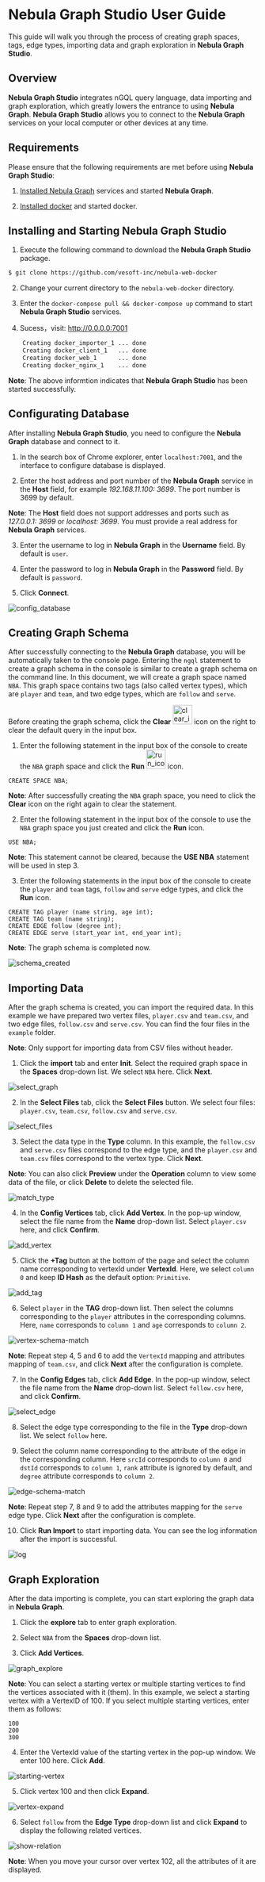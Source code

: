 # Nebula Graph Studio User Guide

This guide will walk you through the process of creating graph spaces, tags, edge types, importing data and graph exploration in **Nebula Graph Studio**.

## Overview

**Nebula Graph Studio** integrates nGQL query language, data importing and graph exploration, which greatly lowers the entrance to using **Nebula Graph**. **Nebula Graph Studio** allows you to connect to the **Nebula Graph** services on your local computer or other devices at any time.

## Requirements

Please ensure that the following requirements are met before using **Nebula Graph Studio**:

1. [Installed Nebula Graph](https://github.com/vesoft-inc/nebula-docker-compose/blob/master/README.md) services and started **Nebula Graph**.

2. [Installed docker](https://docs.docker.com/install/) and started docker.

## Installing and Starting **Nebula Graph Studio**

1. Execute the following command to download the **Nebula Graph Studio** package.

```bash
$ git clone https://github.com/vesoft-inc/nebula-web-docker
```

2. Change your current directory to the `nebula-web-docker` directory.

3. Enter the `docker-compose pull && docker-compose up` command to start **Nebula Graph Studio** services.

4. Sucess，visit: http://0.0.0.0:7001

```bash
    Creating docker_importer_1 ... done
    Creating docker_client_1   ... done
    Creating docker_web_1      ... done
    Creating docker_nginx_1    ... done
```

**Note**: The above informtion indicates that **Nebula Graph Studio** has been started successfully.

## Configurating Database

After installing **Nebula Graph Studio**, you need to configure the **Nebula Graph** database and connect to it.

1. In the search box of Chrome explorer, enter `localhost:7001`, and the interface to configure database is displayed.

2. Enter the host address and port number of the **Nebula Graph** service in the **Host** field, for example *192.168.11.100: 3699*. The port number is 3699 by default.

**Note**: The **Host** field does not support addresses and ports such as *127.0.0.1: 3699* or *localhost: 3699*. You must provide a real address for **Nebula Graph** services.

3. Enter the username to log in **Nebula Graph** in the **Username** field. By default is `user`.

4. Enter the password to log in **Nebula Graph** in the **Password** field. By default is `password`.

5. Click **Connect**.

![config_database](https://user-images.githubusercontent.com/40747875/72593339-ab6d2080-393f-11ea-91ab-f4fd07e970f1.png)

## Creating Graph Schema

After successfully connecting to the **Nebula Graph** database, you will be automatically taken to the console page. Entering the `ngql` statement to create a graph schema in the console is similar to create a graph schema on the command line. In this document, we will create a graph space named `NBA`. This graph space contains two tags (also called vertex types), which are `player` and `team`, and two edge types, which are `follow` and `serve`.

Before creating the graph schema, click the **Clear** <img width="39" alt="clear_icon" src="https://user-images.githubusercontent.com/40747875/72044761-9e24b600-32ef-11ea-8913-c5e8ca8f2812.png">  icon on the right to clear the default query in the input box.

1. Enter the following statement in the input box of the console to create the `NBA` graph space and click the **Run** <img width="39" alt="run_icon" src="https://user-images.githubusercontent.com/40747875/72045829-04123d00-32f2-11ea-80a8-b796daaa8583.png"> icon.

```
CREATE SPACE NBA;
```

**Note**: After successfully creating the `NBA` graph space, you need to click the **Clear** icon on the right again to clear the statement.

2. Enter the following statement in the input box of the console to use the `NBA` graph space you just created and click the **Run** icon.

```
USE NBA;
```

**Note**: This statement cannot be cleared, because the **USE NBA** statement will be used in step 3.

3. Enter the following statements in the input box of the console to create the `player` and `team` tags, `follow` and `serve` edge types, and click the **Run** icon.

```
CREATE TAG player (name string, age int);
CREATE TAG team (name string);
CREATE EDGE follow (degree int);
CREATE EDGE serve (start_year int, end_year int);
```

**Note**: The graph schema is completed now.

![schema_created](https://user-images.githubusercontent.com/40747875/72595375-ab235400-3944-11ea-9d30-a48f20fee205.png)

## Importing Data

After the graph schema is created, you can import the required data. In this example we have prepared two vertex files, `player.csv` and `team.csv`, and two edge files, `follow.csv` and `serve.csv`. You can find the four files in the `example` folder.

**Note**: Only support for importing data from CSV files without header.

1. Click the **import** tab and enter **Init**. Select the required graph space in the **Spaces** drop-down list. We select `NBA` here. Click **Next**.

![select_graph](https://user-images.githubusercontent.com/40747875/72596032-22a5b300-3946-11ea-8001-7e27fc005013.png)

2. In the **Select Files** tab, click the **Select Files** button. We select four files: `player.csv`, `team.csv`, `follow.csv` and `serve.csv`.

![select_files](https://user-images.githubusercontent.com/40747875/72596622-3998d500-3947-11ea-9347-016ef8fc7768.png)

3. Select the data type in the **Type** column. In this example, the `follow.csv` and `serve.csv` files correspond to the edge type, and the `player.csv` and `team.csv` files correspond to the vertex type. Click **Next**.

**Note**: You can also click **Preview** under the **Operation** column to view some data of the file, or click **Delete** to delete the selected file.

![match_type](https://user-images.githubusercontent.com/40747875/72597090-fe4ad600-3947-11ea-8681-adf49fc64f4d.png)

4. In the **Config Vertices** tab, click **Add Vertex**. In the pop-up window, select the file name from the **Name** drop-down list. Select `player.csv` here, and click **Confirm**.

![add_vertex](https://user-images.githubusercontent.com/40747875/72597466-d314b680-3948-11ea-92fd-6e40ee1097c4.png)

5. Click the **+Tag** button at the bottom of the page and select the column name corresponding to vertexId under **VertexId**. Here, we select `column 0` and keep **ID Hash** as the default option: `Primitive`.

![add_tag](https://user-images.githubusercontent.com/40747875/72597655-24bd4100-3949-11ea-9822-e4c0b97bc772.png)

6. Select `player` in the **TAG** drop-down list. Then select the columns corresponding to the `player` attributes in the corresponding columns. Here, `name` corresponds to `column 1` and `age` corresponds to `column 2`.

![vertex-schema-match](https://user-images.githubusercontent.com/40747875/72598125-23d8df00-394a-11ea-866e-78521a124582.png)

**Note**: Repeat step 4, 5 and 6 to add the `VertexId` mapping and attributes mapping of `team.csv`, and click **Next** after the configuration is complete.

7. In the **Config Edges** tab, click **Add Edge**. In the pop-up window, select the file name from the **Name** drop-down list. Select `follow.csv` here, and click **Confirm**.

![select_edge](https://user-images.githubusercontent.com/40747875/72598592-0bb58f80-394b-11ea-9298-a36ef1786a9b.png)

8. Select the edge type corresponding to the file in the **Type** drop-down list. We select `follow` here.

9. Select the column name corresponding to the attribute of the edge in the corresponding column. Here `srcId` corresponds to `column 0` and `dstId` corresponds to `column 1`, `rank` attribute is ignored by default, and `degree` attribute corresponds to `column 2`.

![edge-schema-match](https://user-images.githubusercontent.com/40747875/72598965-d3fb1780-394b-11ea-99c8-2fff915f9c9a.png) 

**Note**: Repeat step 7, 8 and 9 to add the attributes mapping for the `serve` edge type. Click **Next** after the configuration is complete.

10. Click **Run Import** to start importing data. You can see the log information after the import is successful.

![log](https://user-images.githubusercontent.com/40747875/72599516-d27e1f00-394c-11ea-8d1a-a0c522372761.png)

## Graph Exploration

After the data importing is complete, you can start exploring the graph data in **Nebula Graph**.

1. Click the **explore** tab to enter graph exploration.

2. Select `NBA` from the **Spaces** drop-down list.

3. Click **Add Vertices**.

![graph_explore](https://user-images.githubusercontent.com/40747875/72599911-8da6b800-394d-11ea-8d3b-f9437bc75645.png)

**Note**: You can select a starting vertex or multiple starting vertices to find the vertices associated with it (them). In this example, we select a starting vertex with a VertexID of 100. If you select multiple starting vertices, enter them as follows:
```
100
200
300
```

4. Enter the VertexId value of the starting vertex in the pop-up window. We enter 100 here. Click **Add**.

![starting-vertex](https://user-images.githubusercontent.com/40747875/72600217-2e957300-394e-11ea-86dd-cdad5460a708.png)

5. Click vertex 100 and then click **Expand**.

![vertex-expand](https://user-images.githubusercontent.com/40747875/72600859-5df8af80-394f-11ea-8989-6c6654fd4609.png)

6. Select `follow` from the **Edge Type** drop-down list and click **Expand** to display the following related vertices.

![show-relation](https://user-images.githubusercontent.com/40747875/72600748-31449800-394f-11ea-8c0b-f95c46f28b60.png)

**Note**: When you move your cursor over vertex 102, all the attributes of it are displayed.